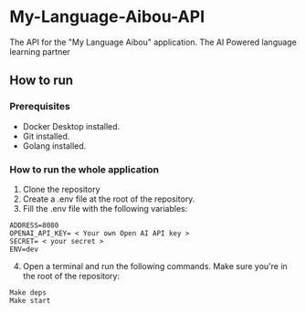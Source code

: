 # My-Language-Aibou-API
The API for the "My Language Aibou" application. The AI Powered language learning partner

## How to run

### Prerequisites

- Docker Desktop installed.
- Git installed.
- Golang installed.

### How to run the whole application

1. Clone the repository
2. Create a .env file at the root of the repository.
3. Fill the .env file with the following variables:
```
ADDRESS=8080
OPENAI_API_KEY= < Your own Open AI API key >
SECRET= < your secret >
ENV=dev
```
4. Open a terminal and run the following commands. Make sure you're in the root of the repository:

```
Make deps
Make start
```
